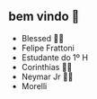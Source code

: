 ## bem vindo 👑

- Blessed 🙇🏻
- Felipe Frattoni
- Estudante do 1º H
- Corinthias 🖤🤍
- Neymar Jr 🤴🏿
- Morelli

  
